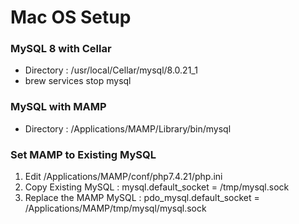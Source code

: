 # Mac OS Setup

### MySQL 8 with Cellar 
* Directory : /usr/local/Cellar/mysql/8.0.21_1
* brew services stop mysql

### MySQL with MAMP
* Directory : /Applications/MAMP/Library/bin/mysql

### Set MAMP to Existing MySQL

1. Edit /Applications/MAMP/conf/php7.4.21/php.ini
2. Copy Existing MySQL : mysql.default_socket = /tmp/mysql.sock
3. Replace the MAMP MySQL : pdo_mysql.default_socket = /Applications/MAMP/tmp/mysql/mysql.sock
